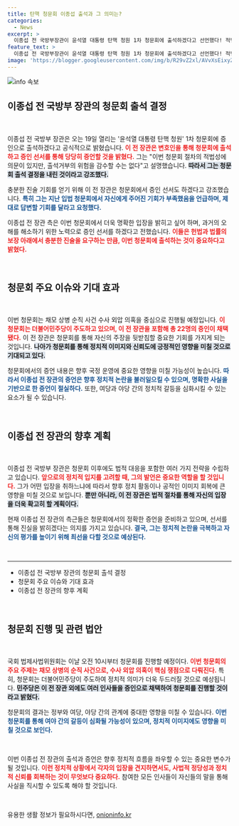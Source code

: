 ```yaml
---
title: 탄핵 청문회 이종섭 출석과 그 의미는?
categories:
  - News
excerpt: >
  이종섭 전 국방부장관이 윤석열 대통령 탄핵 청원 1차 청문회에 출석하겠다고 선언했다! 적법성에 의문을 제기하면서도, 공정한 증언을 위한 결단을 내린 그의 모습이 주목받고 있다. 진실은 무슨 말을 할까?
feature_text: >
  이종섭 전 국방부장관이 윤석열 대통령 탄핵 청원 1차 청문회에 출석하겠다고 선언했다! 적법성에 의문을 제기하면서도, 공정한 증언을 위한 결단을 내린 그의 모습이 주목받고 있다. 진실은 무슨 말을 할까?
image: 'https://blogger.googleusercontent.com/img/b/R29vZ2xl/AVvXsEixyZcFfHzMRdzZMjFBmAUKJYCLCGyLL1o632UiGVXcaFdKo_bkvkuCioo0uUKlGfBVcT3P84aROyZIXSBEx3Aw5nCQ3pTgDom1WDC4m8eifvWiAmWEEVb4x6G_l8C0QH225ldMjyaFvpxGEBGNO37VmDTDMHGhJPq73UglMfDca1-0aw/s1600/blogspot.png'
---
```


<p><img src="https://blogger.googleusercontent.com/img/b/R29vZ2xl/AVvXsEixyZcFfHzMRdzZMjFBmAUKJYCLCGyLL1o632UiGVXcaFdKo_bkvkuCioo0uUKlGfBVcT3P84aROyZIXSBEx3Aw5nCQ3pTgDom1WDC4m8eifvWiAmWEEVb4x6G_l8C0QH225ldMjyaFvpxGEBGNO37VmDTDMHGhJPq73UglMfDca1-0aw/s1600/blogspot.png" alt="info 속보" /></p>

<h2 data-ke-size="size26">이종섭 전 국방부 장관의 청문회 출석 결정</h2>

<p data-ke-size="size16">&nbsp;</p>

<p>이종섭 전 국방부 장관은 오는 19일 열리는 '윤석열 대통령 탄핵 청원' 1차 청문회에 증인으로 출석하겠다고 공식적으로 밝혔습니다. <b><span style="color: #ee2323;">이 전 장관은 변호인을 통해 청문회에 출석하고 증인 선서를 통해 당당히 증언할 것을 밝혔다.</span></b> 그는 "이번 청문회 절차의 적법성에 의문이 있지만, 출석거부의 위험을 감수할 수는 없다"고 설명했습니다. <b><span style="background-color: #21538527;">따라서 그는 청문회 출석 결정을 내린 것이라고 강조했다.</span></b> </p>

<p>충분한 진술 기회를 얻기 위해 이 전 장관은 청문회에서 증인 선서도 하겠다고 강조했습니다. <b><span style="color: #1a5490;">특히 그는 지난 입법 청문회에서 자신에게 주어진 기회가 부족했음을 언급하며, 제대로 답변할 기회를 달라고 요청했다.</span></b> </p>

<p>이종섭 전 장관 측은 이번 청문회에서 더욱 명확한 입장을 밝히고 싶어 하며, 과거의 오해를 해소하기 위한 노력으로 증인 선서를 하겠다고 전했습니다. <b><span style="color: #ee2323;">이들은 헌법과 법률의 보장 아래에서 충분한 진술을 요구하는 만큼, 이번 청문회에 출석하는 것이 중요하다고 밝혔다.</span></b> </p>

<p data-ke-size="size16">&nbsp;</p>

<h2 data-ke-size="size26">청문회 주요 이슈와 기대 효과</h2>

<p data-ke-size="size16">&nbsp;</p>

<p>이번 청문회는 채모 상병 순직 사건 수사 외압 의혹을 중심으로 진행될 예정입니다. <b><span style="color: #ee2323;">이 청문회는 더불어민주당이 주도하고 있으며, 이 전 장관을 포함해 총 22명의 증인이 채택됐다.</span></b> 이 전 장관은 청문회를 통해 자신의 주장을 뒷받침할 중요한 기회를 가지게 되는 것입니다. <b><span style="background-color: #21538527;">나아가 청문회를 통해 정치적 이미지와 신뢰도에 긍정적인 영향을 미칠 것으로 기대되고 있다.</span></b></p>

<p>청문회에서의 증언 내용은 향후 국정 운영에 중요한 영향을 미칠 가능성이 높습니다. <b><span style="color: #1a5490;">따라서 이종섭 전 장관의 증언은 향후 정치적 논란을 불러일으킬 수 있으며, 명확한 사실을 기반으로 한 증언이 절실하다.</span></b> 또한, 여당과 야당 간의 정치적 갈등을 심화시킬 수 있는 요소가 될 수 있습니다. </p>

<p data-ke-size="size16">&nbsp;</p>

<h2 data-ke-size="size26">이종섭 전 장관의 향후 계획</h2>

<p data-ke-size="size16">&nbsp;</p>

<p>이종섭 전 국방부 장관은 청문회 이후에도 법적 대응을 포함한 여러 가지 전략을 수립하고 있습니다. <b><span style="color: #ee2323;">앞으로의 정치적 입지를 고려할 때, 그의 발언은 중요한 역할을 할 것입니다.</span></b> 그가 어떤 입장을 취하느냐에 따라서 향후 정치 활동이나 공적인 이미지 회복에 큰 영향을 미칠 것으로 보입니다. <b><span style="background-color: #21538527;">뿐만 아니라, 이 전 장관은 법적 절차를 통해 자신의 입장을 더욱 확고히 할 계획이다.</span></b> </p>

<p>현재 이종섭 전 장관의 측근들은 청문회에서의 정확한 증언을 준비하고 있으며, 선서를 통해 진실을 밝히겠다는 의지를 가지고 있습니다. <b><span style="color: #1a5490;">결국, 그는 정치적 논란을 극복하고 자신의 평가를 높이기 위해 최선을 다할 것으로 예상된다.</span></b> </p>

<p data-ke-size="size16">&nbsp;</p>

<hr>

<ul>
    <li>이종섭 전 국방부 장관의 청문회 출석 결정</li>
    <li>청문회 주요 이슈와 기대 효과</li>
    <li>이종섭 전 장관의 향후 계획</li>
</ul>

<p data-ke-size="size16">&nbsp;</p>

<h2 data-ke-size="size26">청문회 진행 및 관련 법안</h2>

<p data-ke-size="size16">&nbsp;</p>

<p>국회 법제사법위원회는 이날 오전 10시부터 청문회를 진행할 예정이다. <b><span style="color: #ee2323;">이번 청문회의 주요 주제는 채모 상병의 순직 사건으로, 수사 외압 의혹이 핵심 쟁점으로 다뤄진다.</span></b> 특히, 청문회는 더불어민주당이 주도하여 정치적 의미가 더욱 두드러질 것으로 예상됩니다. <b><span style="background-color: #21538527;">민주당은 이 전 장관 외에도 여러 인사들을 증인으로 채택하여 청문회를 진행할 것이라고 밝혔다.</span></b></p>

<p>청문회의 결과는 정부와 여당, 야당 간의 관계에 중대한 영향을 미칠 수 있습니다. <b><span style="color: #1a5490;">이번 청문회를 통해 여야 간의 갈등이 심화될 가능성이 있으며, 정치적 이미지에도 영향을 미칠 것으로 보인다.</span></b> </p>

<p data-ke-size="size16">&nbsp;</p>

<p>이번 이종섭 전 장관의 출석과 증언은 향후 정치적 흐름을 좌우할 수 있는 중요한 변수가 될 것입니다. <b><span style="color: #ee2323;">이런 정치적 상황에서 각자의 입장을 견지하면서도, 사법적 정당성과 정치적 신뢰를 회복하는 것이 무엇보다 중요하다.</span></b> 참여한 모든 인사들이 자신들의 말을 통해 사실을 직시할 수 있도록 해야 할 것입니다. </p>

<p data-ke-size="size16">&nbsp;</p>
유용한 생활 정보가 필요하시다면, <a href="https://onioninfo.kr" rel="dofollow">onioninfo.kr</a>


